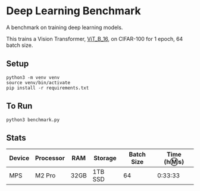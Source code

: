 # Deep Learning Benchmark

A benchmark on training deep learning models.

This trains a Vision Transformer, [ViT_B_16](https://pytorch.org/vision/main/models/vision_transformer.html), on CIFAR-100 for 1 epoch, 64 batch size.

## Setup

```shell
python3 -m venv venv
source venv/bin/activate
pip install -r requirements.txt
```

## To Run

```shell
python3 benchmark.py
```

## Stats

| Device | Processor | RAM | Storage | Batch Size | Time (h:m:s) |
| --- | --- | --- | --- | --- | --- |
| MPS | M2 Pro | 32GB | 1TB SSD | 64 | 0:33:33 |
